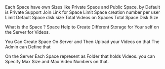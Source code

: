 Each Space have own Sizes like 
Private Space and Public Space.
by Default is Private
Support Join Link for Space
Limit Space creation number per user
Limit Default Space disk size
Total Videos on Spaces
Total Space Disk Size


What is the Space ? 
Space Help to Create Different Storage for Your self on the Server for Videos.

You Can Create Space On Server and Then Upload your Videos on that 
The Admin can Define that 

On the Server Each Space represent as Folder that holds Videos.
you can Specify Max Size and Max Video Numbers on that.
